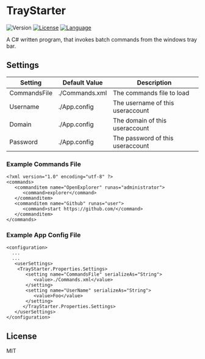 # TrayStarter
![Version](https://img.shields.io/badge/version-V1.0.1-red.svg)
[![License](https://img.shields.io/badge/license-MIT-green.svg)](https://opensource.org/licenses/MIT)
[![Language](https://img.shields.io/badge/language-C%23%20.Net%204.5-blue.svg)](http://php.net/)

A C# written program, that invokes batch commands from the windows tray bar.

## Settings
Setting | Default Value | Description
--------|---------------|------------
CommandsFile | ./Commands.xml | The commands file to load
Username | ./App.config | The username of this useraccount 
Domain | ./App.config | The domain of this useraccount
Password | ./App.config | The password of this useraccount

### Example Commands File
```
<?xml version="1.0" encoding="utf-8" ?>
<commands>
   <commanditem name="OpenExplorer" runas="administrator">
      <command>explorer</command>
   </commanditem>
   <commanditem name="Github" runas="user">
      <command>start https://github.com/</command>
   </commanditem>
</commands>
```

### Example App Config File
```
<configuration>
  ...
  ...
   <userSettings>
    <TrayStarter.Properties.Settings>
       <setting name="CommandsFile" serializeAs="String">
          <value>./Commands.xml</value>
       </setting>
       <setting name="UserName" serializeAs="String">
          <value>Foo</value>
       </setting>
      </TrayStarter.Properties.Settings>
   </userSettings>
</configuration>
```

## License
MIT
